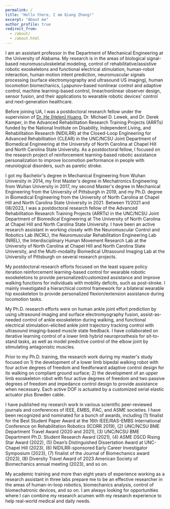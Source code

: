```yaml
---
permalink: /
title: "Hello there, I am Qiang Zhang!"
excerpt: "About me"
author_profile: true
redirect_from: 
  - /about/
  - /about.html
---
```


I am an assistant professor in the Department of Mechanical Engineering at the University of Alabama. My research is in the areas of biological signal-based neuromusculoskeletal modeling, control of rehabilitative/assistive robotic exoskeletons and functional electrical stimulation, human-robot interaction, human motion intent prediction, neuromuscular signals processing (surface electromyography and ultrasound US imaging), human locomotion biomechanics, Lyapunov-based nonlinear control and adaptive control, machine learning-based control, linear/nonlinear observer design, sensor fusion, and their applications to wearable robotic devices’ control and next-generation healthcare. 

Before joining UA, I was a postdoctoral research fellow under the supervision of [Dr. He (Helen) Huang](https://nrel.bme.unc.edu/brief-cv/), Dr. Michael D. Lewek, and Dr. Derek Kamper, in the Advanced Rehabilitation Research Training Projects (ARRTs) funded by the National Institute on Disability, Independent Living, and Rehabilitation Research (NIDILRR) at the Closed-Loop Engineering for Advanced Rehabilitation (CLEAR) in the UNC/NCSU Joint Department of Biomedical Engineering at the University of North Carolina at Chapel Hill and North Carolina State University. As a postdoctoral fellow, I focused on the research project of reinforcement learning-based robotic assistance personalization to improve locomotion performance in people with neurological disorders, such as paretic stroke. 

I got my Bachelor's degree in Mechanical Engineering from Wuhan University in 2014, my first Master's degree in Mechatronics Engineering from Wuhan University in 2017, my second Master's degree in Mechanical Engineering from the University of Pittsburgh in 2019, and my Ph.D. degree in Biomedical Engineering from the University of North Carolina at Chapel Hill and North Carolina State University in 2021. Between 11/2021 and 08/2023, I was a postdoctoral research fellow of the Advanced Rehabilitation Research Training Projects (ARRTs) in the UNC/NCSU Joint Department of Biomedical Engineering at The University of North Carolina at Chapel Hill and North Carolina State University. I have been an active research assistant in working closely with the Neuromuscular Control and Robotics Lab (NCRL), the Neuromuscular Rehabilitation Engineering Lab (NREL), the Interdisciplinary Human Movement Research Lab at the University of North Carolina at Chapel Hill and North Carolina State University, and the Multi-modality Biomedical Ultrasound Imaging Lab at the University of Pittsburgh on several research projects.​ 

My postdoctoral research efforts focused on the least square policy iteration reinforcement learning-based control for wearable robotic exoskeletons to provide personalized/customized assistance and improve walking functions for individuals with mobility deficits, such as post-stroke. I mainly investigated a hierarchical control framework for a bilateral wearable hip exoskeleton to provide personalized flexion/extension assistance during locomotion tasks. 

My Ph.D. research efforts were on human ankle joint effort prediction by using ultrasound imaging and surface electromyography fusion, assist-as-needed control of ankle exoskeleton during walking, and functional electrical stimulation-elicited ankle joint trajectory tracking control with ultrasound imaging-based muscle state feedback. I have collaborated on iterative learning control of a lower limb hybrid neuroprosthesis for sit-to-stand tasks, as well as model predictive control of the elbow joint by stimulating antagonistic muscles.

Prior to my Ph.D. training, the research work during my master's study focused on 1) the development of a lower limb bipedal walking robot with four active degrees of freedom and feedforward adaptive control design for its walking on compliant ground surface; 2) the development of an upper limb exoskeleton robot with four active degrees of freedom and two passive degrees of freedom and impedance control design to provide assistance when necessary. Each active DOF is actuated by a customized serial elastic actuator plus Bowden cable.

I have published my research work in various scientific peer-reviewed journals and conferences of IEEE, EMBS, IFAC, and ASME societies. I have been recognized and nominated for a bunch of awards, including (1) finalist for the Best Student Paper Award at the 16th IEEE/RAS-EMBS International Conference on Rehabilitation Robotics (ICORR 2019), (2) UNC/NCSU BME Department Travel Award (2020 and 2021), (3) UNC/NCSU BME Department Ph.D. Student Research Award (2021), (4) ASME DSCD Rising Star Award (2022), (5) Dean’s Distinguished Dissertation Award at UNC-Chapel Hill (2023), (6) NIDILRR-sponsored Early Career Investigator Symposium (2023), (7) finalist of the Journal of Biomechanics award (2023), (8) Diversity Travel Award of 2023 American Society of Biomechanics annual meeting (2023), and so on.

My academic training and more than eight years of experience working as a research assistant in three labs prepare me to be an effective researcher in the areas of human-in-loop robotics, biomechanics analysis, control of biomechatronic devices, and so on. I am always looking for opportunities where I can combine my research acumen with my research experience to help real-world medical and daily needs.
